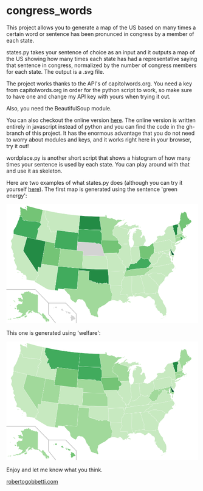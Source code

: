 congress_words
=========

This project allows you to generate a map of the US based on many times a certain word or sentence has been pronunced in congress by a member of each state.

states.py takes your sentence of choice as an input and it outputs a map of the US showing how many times each state has had a representative saying that sentence in congress, normalized by the number of congress members for each state. The output is a .svg file.

The project works thanks to the API's of capitolwords.org. You need a key from capitolwords.org in order for the python script to work, so make sure to have one and change my API key with yours when trying it out.

Also, you need the BeautifulSoup module.

You can also checkout the online version [here](http://gobboph.github.io/congress_words/). The online version is written entirely in javascript instead of python and you can find the code in the gh-branch of this project. It has the enormous advantage that you do not need to worry about modules and keys, and it works right here in your browser, try it out!

wordplace.py is another short script that shows a histogram of how many times your sentence is used by each state. You can play around with that and use it as skeleton.

Here are two examples of what states.py does (although you can try it yourself [here](http://gobboph.github.io/congress_words/)). The first map is generated using the sentence 'green energy':

![alt text](green_energy.png "green energy map")

This one is generated using 'welfare':

![alt text](welfare.png "welfare map")

Enjoy and let me know what you think.

[robertogobbetti.com](http://gobboph.github.io/)


